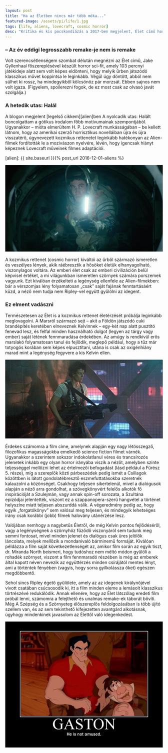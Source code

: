 ```yaml
---
layout: post
title: "Ha az Életben nincs már több móka..."
featured-image: /assets/pi/life/1.jpg
tags: [life, aliens, lovecraft, cosmic horror]
desc: "Kritika és kis pocskondiázás a 2017-ben megjelent, Élet című horror sci-firől."
---
```


### – Az év eddigi legrosszabb remake-je nem is remake

Volt szerencsétlenségem szombat délután megnézni az Élet című, Jake Gyllenhaal
főszereplésével készült horror sci-fit, amely 103 percnyi játékideje alatt sem
volt képes eldönteni, hogy melyik űrben játszódó klasszikus művet koppintsa le
leginkább. Végül úgy döntött, abból nem sülhet ki rossz, ha mindegyikből
kölcsönöz pár morzsát. Ebben sajnos nem volt igaza. (Figyelem, spoilerezni
fogok, de ez most csak az olvasó javát szolgálja.)

### A hetedik utas: Halál

A blogon megjelent [legelső cikkem][alien]ben A nyolcadik utas: Halált boncolgattam a
gótikus irodalom főbb motívumainak szempontjából. Ugyanakkor – mióta elmerültem
H. P. Lovecraft munkásságában – be kellett látnom, hogy az amerikai szerző
horrisztikus novelláiban újra és újra visszatérő, úgynevezett kozmikus
rettenetet leginkább hatékonyan az Alien-filmek fordították le a mozivászon
nyelvére, lévén, hogy igencsak hiányt képeznek Lovecraft műveinek filmes
adaptációi.

[alien]: {{ site.baseurl }}{% post_url 2016-12-01-aliens %}

![Life kritika](/assets/pi/life/2.jpg)

A kozmikus rettenet (cosmic horror) kiváltói az űrből származó ismeretlen és
veszélyes lények, akik ráébresztik a hősöket életük elhanyagolható, viszonylagos
voltára. Az emberi élet csak az emberi civilizáción belül képvisel értéket, a mi
világunkban ismeretlen szörnyek számára porszemek vagyunk. Ezt kiválóan
érzékelteti a legénység ellenfele az Alien-filmekben: bár a vérszomjas lény
folyamatosan „csak” saját fajának fenntartásáért küzd, a néző nem tudja nem
Ripley-vel együtt gyűlölni az idegent.

### Ez elment vadászni

Természetesen az Élet is a kozmikus rettenet életérzését próbálja leginkább
meglovagolni. A Marsról származó sejt – akit a Földön játszódó cuki brandépítés
keretében elneveznek Kelvinnek – egy-két nap alatt pusztító fenevad lesz, és
felfal minden használható dolgot (legyen az tárgy vagy ember) saját létének
fennmaradása érdekében. Az amúgy is rendkívül erős marslakó folyamatosan tanul
és fejlődik, meglepő például, hogy a tűz már totyogós korában sem képes
elpusztítani, utána is csak az oxigénhiány marad mint a legénység fegyvere a kis
Kelvin ellen.

![Ripley fighting the alien](/assets/pi/life/3.jpg)

Érdekes számomra a film címe, amelynek alapján egy nagy létösszegző, filozofikus
magasságokba emelkedő science fiction filmet várnék. Ugyanakkor a szerintem
sokszor indokolatlanul véres és trancsírozós jelenetek inkább egy olyan horror
irányába viszik a nézőt, amelyben szinte teljességgel mellőzni lehet az
értelmezői befogadást (lásd például a Fűrész 5. része), míg a szereplők közti
párbeszédek pedig ismét a Csillagok közöttben is látott gondolatébresztő
eszmefuttatásokba szeretnék kalauzolni a közönséget. Csakhogy teljesen
sikertelenül, mivel a dialógusok alapján a néző arra gondolhat, a szövegkönyvért
felelős alkotók fő inspirációját a Szulejmán, vagy annak spin-off sorozata, a
Szultána epizódjai jelentették, viszont ez a szappanopera-szerű hangvétel a
történet helyszíne miatt teljesen abszurddá válik. A végeredmény pedig az, hogy
egyik „forgatókönyv” sem valósul meg teljesen, és mindegyik lehetséges irány
csak korábbi (jobb) filmek halovány utánérzése lesz.

Valójában nemhogy a nagybetűs Életről, de még Kelvin pontos fejlődéséről, vagy a
legénységnek a szörnyhöz fűződő viszonyáról sem tudunk meg semmi fontosat, mivel
minden jelenet és dialógus csak üres jelölők láncolata, melyek mellőzik a
mondanivaló bárminemű formáját. Kiválóan példázza a film saját
következetlenségét az, amikor film során az egyik tiszt, dr. Miranda North
beismeri, hogy tudóshoz nem méltó módon gyűlöli a rohadék szörnyet, viszont a
film fennmaradó részében is még az emberek által kapott néven nevezik az
együttérzés minden csírájától mentes lényt, ami a történtek fényében (vagyis,
hogy sorra gyilkolássza őket) egészen megdöbbentő.

Sehol sincs Ripley égető
gyűlölete, amely az az idegenek királynőjével vívott csatában csúcsosodik ki,
itt a film minden eleme a lemásolt klasszikus törtrészévé redukálódik. Annak
ellenére, hogy az Élet látszólag eredeti film próbál lenni, számomra a
felejthető és unalmas remake-ek táborát bővíti. Még A Szépség és a Szörnyeteg
élőszereplős feldolgozásában is több újító szellem van, és az sem tekinthető kifejezetten avantgárd alkotásnak, úgyhogy mindenkinek javasolom az
Élettől való idegenkedést.

![Gaston is not amused](/assets/pi/life/4.jpg)
